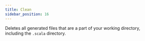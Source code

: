 ```yaml
---
title: Clean
sidebar_position: 16
---
```


Deletes all generated files that are a part of your working directory, including the `.scala` directory.
